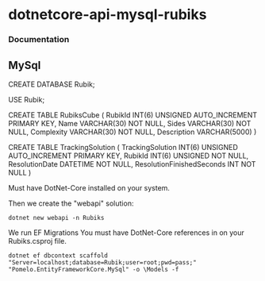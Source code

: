 # dotnetcore-api-mysql-rubiks

### Documentation 
## MySql 

CREATE DATABASE Rubik;

USE Rubik;

CREATE TABLE RubiksCube (
RubikId INT(6) UNSIGNED AUTO_INCREMENT PRIMARY KEY,
Name VARCHAR(30) NOT NULL,
Sides VARCHAR(30) NOT NULL,
Complexity VARCHAR(30) NOT NULL,
Description VARCHAR(5000)
)

CREATE TABLE TrackingSolution (
TrackingSolution INT(6) UNSIGNED AUTO_INCREMENT PRIMARY KEY,
RubikId  INT(6) UNSIGNED NOT NULL,
ResolutionDate DATETIME NOT NULL,
ResolutionFinishedSeconds INT NOT NULL
)

Must have DotNet-Core installed on your system.

Then we create the "webapi" solution:

` dotnet new webapi -n Rubiks ` 

We run EF Migrations
You must have DotNet-Core references in  on your Rubiks.csproj file.

` dotnet ef dbcontext scaffold "Server=localhost;database=Rubik;user=root;pwd=pass;" "Pomelo.EntityFrameworkCore.MySql" -o \Models -f ` 

